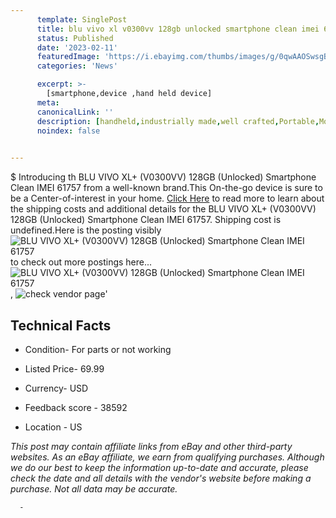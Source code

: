 ```yaml
---
      template: SinglePost
      title: blu vivo xl v0300vv 128gb unlocked smartphone clean imei 61757
      status: Published
      date: '2023-02-11'
      featuredImage: 'https://i.ebayimg.com/thumbs/images/g/0qwAAOSwsgBjYn5S/s-l225.jpg'
      categories: 'News'

      excerpt: >-
        [smartphone,device ,hand held device]
      meta:
      canonicalLink: ''
      description: [handheld,industrially made,well crafted,Portable,Mobile,Compact,Convenient,Lightweight,Maneuverable,Man-portable,Miniature,Carriable,Hand-held,Light,Holdable,Transportable,Mobile device,Pocket-sized,On-the-go,Wireless,Cordless,Compact size,Convenient size, smartphone,device ,hand held device]
      noindex: false
      

---
```

$
      Introducing th BLU VIVO XL+ (V0300VV) 128GB (Unlocked) Smartphone Clean IMEI 61757 from a well-known brand.This On-the-go device  is sure to be a Center-of-interest in your home. [Click Here](https://www.ebay.com/itm/134311212335?hash=item1f4592752f%3Ag%3A0qwAAOSwsgBjYn5S&mkevt=1&mkcid=1&mkrid=711-53200-19255-0&campid=%253CePNCampaignId%253E&customid=%253CreferenceId%253E&toolid=10049) to read more to learn about the shipping costs and additional details for the BLU VIVO XL+ (V0300VV) 128GB (Unlocked) Smartphone Clean IMEI 61757. Shipping cost is undefined.Here is the posting visibly ![BLU VIVO XL+ (V0300VV) 128GB (Unlocked) Smartphone Clean IMEI 61757](https://i.ebayimg.com/thumbs/images/g/0qwAAOSwsgBjYn5S/s-l225.jpg) to check out more postings here... ![BLU VIVO XL+ (V0300VV) 128GB (Unlocked) Smartphone Clean IMEI 61757](https://i.ebayimg.com/images/g/0qwAAOSwsgBjYn5S/s-l1600.jpg), ![check vendor page](https://origin-galleryplus.ebayimg.com/ws/web/134311212335_2_0_1/225x225.jpg,https://origin-galleryplus.ebayimg.com/ws/web/134311212335_3_0_1/225x225.jpg,https://origin-galleryplus.ebayimg.com/ws/web/134311212335_4_0_1/225x225.jpg,https://origin-galleryplus.ebayimg.com/ws/web/134311212335_5_0_1/225x225.jpg,https://origin-galleryplus.ebayimg.com/ws/web/134311212335_6_0_1/225x225.jpg,https://origin-galleryplus.ebayimg.com/ws/web/134311212335_7_0_1/225x225.jpg)'

      

 ## Technical Facts 



     
      

 - Condition- For parts or not working 


      

 - Listed Price- 69.99 


      

 - Currency- USD 


      

 - Feedback score - 38592 


      

 - Location - US 


      
      

 *_This post may contain affiliate links from eBay and other third-party websites. As an eBay affiliate, we earn from qualifying purchases. Although we do our best to keep the information up-to-date and accurate, please check the date and all details with the vendor's website before making a purchase. Not all data may be accurate._*




      -
